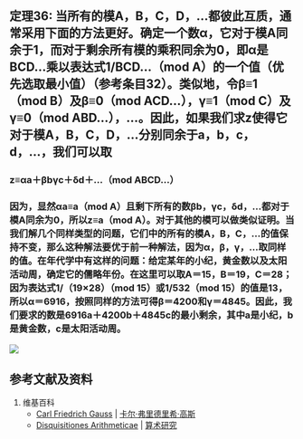 ## 定理36: 当所有的模A，B，C，D，…都彼此互质，通常采用下面的方法更好。确定一个数α，它对于模A同余于1，而对于剩余所有模的乘积同余为0，即α是BCD…乘以表达式1/BCD…（mod A）的一个值（优先选取最小值）（参考条目32）。类似地，令β≡1（mod B）及β≡0（mod ACD…），γ≡1（mod C）及γ≡0（mod ABD…），…。因此，如果我们求z使得它对于模A，B，C，D，…分别同余于a，b，c，d，…，我们可以取

### z≡αa＋βbγc＋δd＋…（mod ABCD…）

### 因为，显然αa≡a（mod A）且剩下所有的数βb，γc，δd，…都对于模A同余为0，所以z≡a（mod A）。对于其他的模可以做类似证明。当我们解几个同样类型的问题，它们中的所有的模A，B，C，…的值保持不变，那么这种解法要优于前一种解法，因为α，β，γ，…取同样的值。在年代学中有这样的问题：给定某年的小纪，黄金数以及太阳活动周，确定它的儒略年份。在这里可以取A＝15，B＝19，C＝28；因为表达式1/（19×28）（mod 15）或1/532（mod 15）的值是13，所以α＝6916，按照同样的方法可得β＝4200和γ＝4845。因此，我们要求的数是6916a＋4200b＋4845c的最小剩余，其中a是小纪，b是黄金数，c是太阳活动周。

![](/images/数论/高斯的算术研究中典型的推演实验/章2/定理36/36-1.jpg)

## 参考文献及资料

1. 维基百科
	- [Carl Friedrich Gauss](https://en.wikipedia.org/wiki/Carl_Friedrich_Gauss) | [卡尔·弗里德里希·高斯](https://zh.wikipedia.org/wiki/%E5%8D%A1%E7%88%BE%C2%B7%E5%BC%97%E9%87%8C%E5%BE%B7%E9%87%8C%E5%B8%8C%C2%B7%E9%AB%98%E6%96%AF) 
	- [Disquisitiones Arithmeticae](https://en.wikipedia.org/wiki/Disquisitiones_Arithmeticae) | [算术研究](https://zh.wikipedia.org/wiki/算术研究) 



